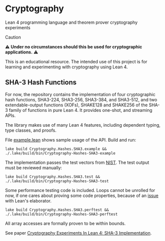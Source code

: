 # Cryptography
Lean 4 programming language and theorem prover cryptography experiments

> [!CAUTION]
> :warning: **Under no circumstances should this be used for cryptographic
applications.** :warning:
> 
> This is an educational resource. The intended use of this project
> is for learning and experimenting with cryptography using Lean 4.

## SHA-3 Hash Functions

For now, the repository contains the implementation of four cryptographic hash
functions, SHA3-224, SHA3-256, SHA3-384, and SHA3-512, and two extendable-output
functions (XOFs), SHAKE128 and SHAKE256 of the SHA-3 family of functions in pure
Lean 4. It provides one-shot, and streaming APIs.

The library makes use of many Lean 4 features, including dependent typing, type
classes, and proofs.

File [example.lean](Cryptography/Hashes/SHA3/example.lean) shows sample usage of
the API. Build and run:

`lake build Cryptography.Hashes.SHA3.example && ./.lake/build/bin/Cryptography-Hashes-SHA3-example`

The implementation passes the test vectors from
[NIST](https://csrc.nist.gov/projects/cryptographic-algorithm-validation-program/secure-hashing). The
test output must be reviewed manually:

`lake build Cryptography.Hashes.SHA3.test && ./.lake/build/bin/Cryptography-Hashes-SHA3-test`

Some performance testing code is included. Loops cannot be unrolled for now, if
one cares about proving some code properties, because of an
[issue](https://github.com/leanprover/lean4/issues/5324) with Lean's elaborator.

`lake build Cryptography.Hashes.SHA3.perftest && ./.lake/build/bin/Cryptography-Hashes-SHA3-perftest`

All array accesses are formally proven to be within bounds. 

See paper [Cryptography Experiments In Lean 4: SHA-3 Implementation](https://eprint.iacr.org/2024/1880).
